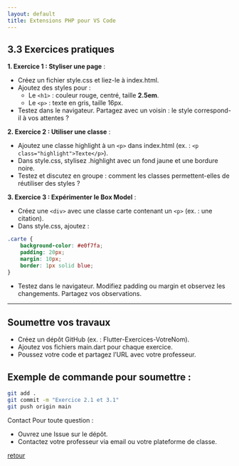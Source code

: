 ```yaml
---
layout: default
title: Extensions PHP pour VS Code
---
```


## 3.3 Exercices pratiques

**1. Exercice 1 : Styliser une page** :

- Créez un fichier style.css et liez-le à index.html. 
- Ajoutez des styles pour :
    - Le `<h1>` : couleur rouge, centré, taille **2.5em**. 
    - Le `<p>` : texte en gris, taille 16px. 
- Testez dans le navigateur. Partagez avec un voisin : le style correspond-il à vos attentes ?

**2. Exercice 2 : Utiliser une classe** :
- Ajoutez une classe highlight à un `<p>` dans index.html (ex. : `<p class="highlight">Texte</p>`). 
- Dans style.css, stylisez .highlight avec un fond jaune et une bordure noire. 
- Testez et discutez en groupe : comment les classes permettent-elles de réutiliser des styles ? 

**3. Exercice 3 : Expérimenter le Box Model** :

- Créez une `<div>` avec une classe carte contenant un `<p>` (ex. : une citation). 
- Dans style.css, ajoutez :

```css
.carte {
    background-color: #e0f7fa;
    padding: 20px;
    margin: 10px;
    border: 1px solid blue;
}
```

- Testez dans le navigateur. Modifiez padding ou margin et observez les changements. Partagez vos observations. 

---

## Soumettre vos travaux

- Créez un dépôt GitHub (ex. : Flutter-Exercices-VotreNom). 
- Ajoutez vos fichiers main.dart pour chaque exercice. 
- Poussez votre code et partagez l’URL avec votre professeur. 

## Exemple de commande pour soumettre :

```bash
git add . 
git commit -m "Exercice 2.1 et 3.1" 
git push origin main
```

Contact
Pour toute question :
- Ouvrez une Issue sur le dépôt. 
- Contactez votre professeur via email ou votre plateforme de classe. 

[retour](../../html-css-js.md)
